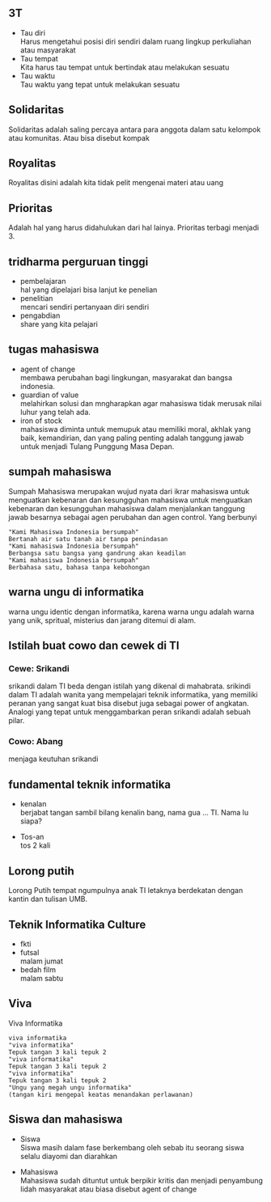 ## 3T
- Tau diri<br />
  Harus mengetahui posisi diri sendiri dalam ruang lingkup perkuliahan atau masyarakat
- Tau tempat<br />
  Kita harus tau tempat untuk bertindak atau melakukan sesuatu
- Tau waktu<br />
  Tau waktu yang tepat untuk melakukan sesuatu

## Solidaritas
Solidaritas adalah saling percaya antara para anggota dalam satu kelompok
atau komunitas. Atau bisa disebut kompak

## Royalitas
Royalitas disini adalah kita tidak pelit mengenai materi atau uang

## Prioritas
Adalah hal yang harus didahulukan dari hal lainya.
Prioritas terbagi menjadi 3.

## tridharma perguruan tinggi
- pembelajaran<br />
hal yang dipelajari bisa lanjut ke penelian
- penelitian<br />
mencari sendiri pertanyaan diri sendiri
- pengabdian<br />
share yang kita pelajari

## tugas mahasiswa
- agent of change<br />
membawa perubahan bagi lingkungan, masyarakat dan bangsa indonesia.
- guardian of value<br />
melahirkan solusi dan mngharapkan agar mahasiswa tidak merusak nilai luhur yang telah ada.
- iron of stock<br />
mahasiswa diminta untuk memupuk atau memiliki moral, akhlak 
yang baik, kemandirian, dan yang paling penting adalah tanggung jawab untuk
menjadi Tulang Punggung Masa Depan.

## sumpah mahasiswa
Sumpah Mahasiswa merupakan wujud nyata dari ikrar mahasiswa untuk menguatkan kebenaran dan kesungguhan
mahasiswa untuk menguatkan kebenaran dan kesungguhan mahasiswa dalam menjalankan tanggung jawab besarnya
sebagai agen perubahan dan agen control. Yang berbunyi

```
"Kami Mahasiswa Indonesia bersumpah"
Bertanah air satu tanah air tanpa penindasan
"Kami mahasiswa Indonesia bersumpah"
Berbangsa satu bangsa yang gandrung akan keadilan
"Kami mahasiswa Indonesia bersumpah"
Berbahasa satu, bahasa tanpa kebohongan
```

## warna ungu di informatika
warna ungu identic dengan informatika, karena warna ungu 
adalah warna yang unik, spritual, misterius dan jarang ditemui di alam.

## Istilah buat cowo dan cewek di TI
### Cewe: Srikandi
srikandi dalam TI beda dengan istilah yang dikenal di mahabrata.
srikindi dalam TI adalah wanita yang mempelajari teknik informatika, yang memiliki peranan yang sangat kuat
bisa disebut juga sebagai power of angkatan. Analogi yang tepat untuk menggambarkan peran srikandi adalah sebuah
pilar.

### Cowo: Abang
menjaga keutuhan srikandi

## fundamental teknik informatika
- kenalan<br />
berjabat tangan sambil bilang
kenalin bang, nama gua ... TI. Nama lu siapa?

- Tos-an<br />
tos 2 kali

## Lorong putih
Lorong Putih tempat ngumpulnya anak TI letaknya berdekatan dengan kantin dan tulisan UMB.

## Teknik Informatika Culture
- fkti<br />
- futsal<br />
malam jumat<br />
- bedah film<br />
malam sabtu

## Viva
Viva Informatika
```
viva informatika
"viva informatika"
Tepuk tangan 3 kali tepuk 2
"viva informatika"
Tepuk tangan 3 kali tepuk 2
"viva informatika"
Tepuk tangan 3 kali tepuk 2
"Ungu yang megah ungu informatika"
(tangan kiri mengepal keatas menandakan perlawanan)
```

## Siswa dan mahasiswa
- Siswa<br />
Siswa masih dalam fase berkembang oleh sebab itu seorang siswa selalu diayomi
dan diarahkan

- Mahasiswa<br />
Mahasiswa sudah dituntut untuk berpikir kritis dan menjadi penyambung lidah masyarakat atau biasa 
disebut agent of change
